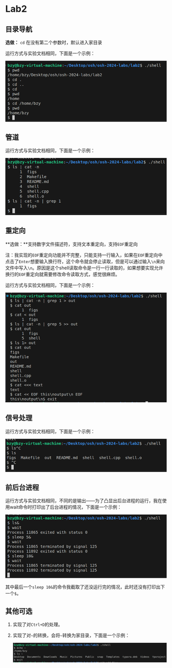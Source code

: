 # Lab2

## 目录导航

**选做：** `cd` 在没有第二个参数时，默认进入家目录

运行方式与实验文档相同，下面是一个示例：

![part1](./figs/part1.png)

## 管道

运行方式与实验文档相同，下面是一个示例：

![part2](./figs/part2.png)

## 重定向

**选做：**支持数字文件描述符，支持文本重定向，支持`EOF`重定向

注：我实现的`EOF`重定向功能并不完整，只能支持一行输入，如果在`EOF`重定向中点击了`Enter`想要输入换行符，这个命令就会停止读取，但是可以通过输入`\n`来向文件中写入`\n`。原因是这个shell读取命令是一行一行读取的，如果想要实现允许换行的`EOF`重定向就需要修改命令读取方式，感觉很麻烦。

运行方式与实验文档相同，下面是一个示例：

![part3](./figs/part3.png)

## 信号处理

运行方式与实验文档相同，下面是一个示例：

![part4](./figs/part4.png)

## 前后台进程

运行方式与实验文档相同，不同的是输出——为了凸显出后台进程的运行，我在使用wait命令时打印出了后台进程的情况，下面是一个示例：

![part5](./figs/part5.png)

其中最后一个`sleep 10&`的命令我截取了还没运行完的情况，此时还没有打印出下一个`$`。

## 其他可选

1. 实现了对`Ctrl+D`的处理。

2. 实现了对`~`的转换，会将`~`转换为家目录，下面是一个示例：

   ![~](./figs/~.png)

